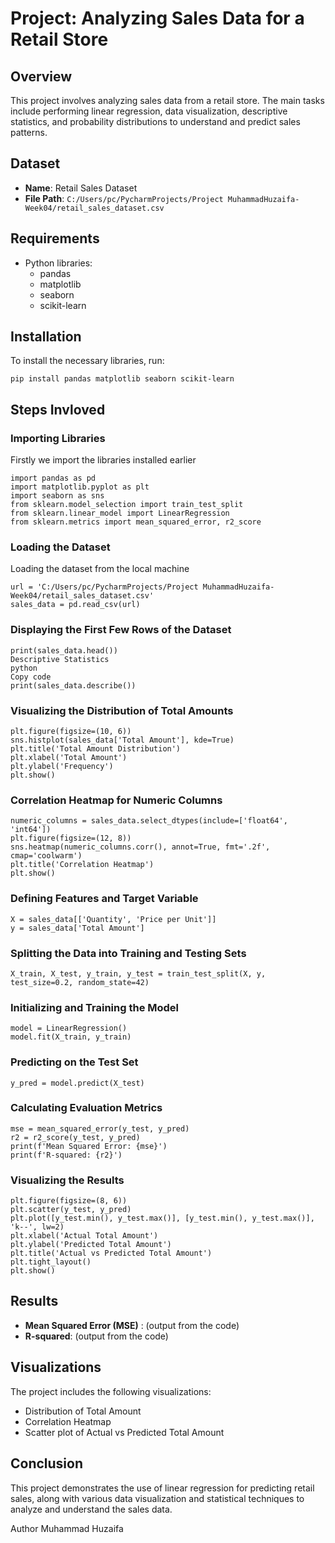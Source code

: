 # Project: Analyzing Sales Data for a Retail Store

## Overview
This project involves analyzing sales data from a retail store. The main tasks include performing linear regression, data visualization, descriptive statistics, and probability distributions to understand and predict sales patterns.

## Dataset
- **Name**: Retail Sales Dataset
- **File Path**: `C:/Users/pc/PycharmProjects/Project MuhammadHuzaifa-Week04/retail_sales_dataset.csv`

## Requirements
- Python libraries:
  - pandas
  - matplotlib
  - seaborn
  - scikit-learn

## Installation
To install the necessary libraries, run:

    pip install pandas matplotlib seaborn scikit-learn

## Steps Invloved

### Importing Libraries
Firstly we import the libraries installed earlier

    import pandas as pd
    import matplotlib.pyplot as plt
    import seaborn as sns
    from sklearn.model_selection import train_test_split
    from sklearn.linear_model import LinearRegression
    from sklearn.metrics import mean_squared_error, r2_score

### Loading the Dataset
Loading the dataset from the local machine

    url = 'C:/Users/pc/PycharmProjects/Project MuhammadHuzaifa-Week04/retail_sales_dataset.csv'
    sales_data = pd.read_csv(url)

### Displaying the First Few Rows of the Dataset

    print(sales_data.head())
    Descriptive Statistics
    python
    Copy code
    print(sales_data.describe())

### Visualizing the Distribution of Total Amounts
    plt.figure(figsize=(10, 6))
    sns.histplot(sales_data['Total Amount'], kde=True)
    plt.title('Total Amount Distribution')
    plt.xlabel('Total Amount')
    plt.ylabel('Frequency')
    plt.show()
    
### Correlation Heatmap for Numeric Columns
    numeric_columns = sales_data.select_dtypes(include=['float64', 'int64'])
    plt.figure(figsize=(12, 8))
    sns.heatmap(numeric_columns.corr(), annot=True, fmt='.2f', cmap='coolwarm')
    plt.title('Correlation Heatmap')
    plt.show()
### Defining Features and Target Variable
    X = sales_data[['Quantity', 'Price per Unit']]
    y = sales_data['Total Amount']

### Splitting the Data into Training and Testing Sets
    X_train, X_test, y_train, y_test = train_test_split(X, y, test_size=0.2, random_state=42)
### Initializing and Training the Model
    model = LinearRegression()
    model.fit(X_train, y_train)
### Predicting on the Test Set
    y_pred = model.predict(X_test)
### Calculating Evaluation Metrics
    mse = mean_squared_error(y_test, y_pred)
    r2 = r2_score(y_test, y_pred)
    print(f'Mean Squared Error: {mse}')
    print(f'R-squared: {r2}')
### Visualizing the Results
    plt.figure(figsize=(8, 6))
    plt.scatter(y_test, y_pred)
    plt.plot([y_test.min(), y_test.max()], [y_test.min(), y_test.max()], 'k--', lw=2)
    plt.xlabel('Actual Total Amount')
    plt.ylabel('Predicted Total Amount')
    plt.title('Actual vs Predicted Total Amount')
    plt.tight_layout()
    plt.show()
## Results
  - **Mean Squared Error (MSE)** : (output from the code)
  - **R-squared**: (output from the code)
## Visualizations
The project includes the following visualizations:

  - Distribution of Total Amount
  - Correlation Heatmap
  - Scatter plot of Actual vs Predicted Total Amount

## Conclusion
This project demonstrates the use of linear regression for predicting retail sales, along with various data visualization and statistical techniques to analyze and understand the sales data.

Author
Muhammad Huzaifa
